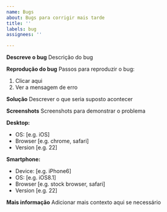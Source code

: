 ```yaml
---
name: Bugs
about: Bugs para corrigir mais tarde
title: ''
labels: bug
assignees: ''

---
```


**Descreve o bug**
Descrição do bug

**Reprodução do bug**
Passos para reproduzir o bug:
1. Clicar aqui
2. Ver a mensagem de erro

**Solução**
Descrever o que seria suposto acontecer

**Screenshots**
Screenshots para demonstrar o problema

**Desktop:**
 - OS: [e.g. iOS]
 - Browser [e.g. chrome, safari]
 - Version [e.g. 22]

**Smartphone:**
 - Device: [e.g. iPhone6]
 - OS: [e.g. iOS8.1]
 - Browser [e.g. stock browser, safari]
 - Version [e.g. 22]

**Mais informação**
Adicionar mais contexto aqui se necessário
